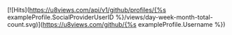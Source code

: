 [![Hits](https://u8views.com/api/v1/github/profiles/{%s exampleProfile.SocialProviderUserID %}/views/day-week-month-total-count.svg)](https://u8views.com/github/{%s exampleProfile.Username %})

